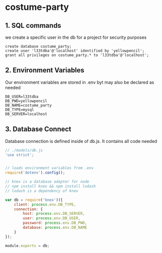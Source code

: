 # costume-party

## 1. SQL commands 
we create a specific user in the db for a project for security purposes

```
create database costume_party;
create user 'l33tdba'@'localhost' identified by 'yellowpencil';
grant all privileges on costume_party.* to 'l33tdba'@'localhost';
```
## 2. Environment Variables
Our environment variables are stored in .env byt may also be declared as needed

```
DB_USER=l33tdba
DB_PWD=yellowpencil
DB_NAME=costume_party
DB_TYPE=mysql
DB_SERVER=localhost
```
## 3. Database Connect
Database connection is defined inside of db.js. It contains all code needed

``` js
// ./models/db.js
'use strict';


// loads environment variables from .env
require('dotenv').config();

// knex is a database adapter for node
// npm install knex && npm install lodash
// lodash is a dependency of knex

var db = require('knex')({
	client: process.env.DB_TYPE, 
	connection: {
		host: process.env.DB_SERVER,
		user: process.env.DB_USER,
		password: process.env.DB_PWD,
		database: process.env.DB_NAME
	}
});	

module.exports = db;
```